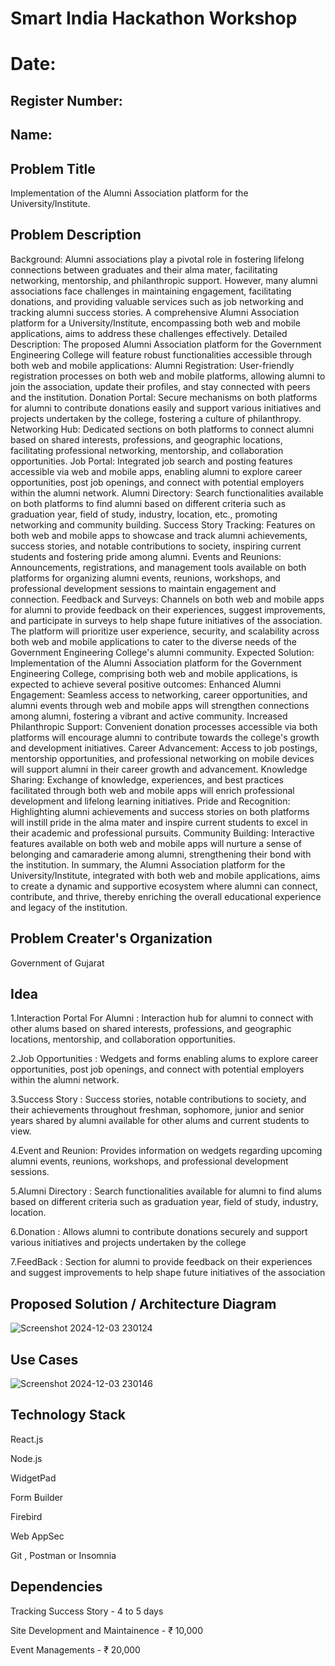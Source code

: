 # Smart India Hackathon Workshop
# Date:
## Register Number:
## Name:
## Problem Title
Implementation of the Alumni Association platform for the University/Institute.
## Problem Description
Background: Alumni associations play a pivotal role in fostering lifelong connections between graduates and their alma mater, facilitating networking, mentorship, and philanthropic support. However, many alumni associations face challenges in maintaining engagement, facilitating donations, and providing valuable services such as job networking and tracking alumni success stories. A comprehensive Alumni Association platform for a University/Institute, encompassing both web and mobile applications, aims to address these challenges effectively. Detailed Description: The proposed Alumni Association platform for the Government Engineering College will feature robust functionalities accessible through both web and mobile applications: Alumni Registration: User-friendly registration processes on both web and mobile platforms, allowing alumni to join the association, update their profiles, and stay connected with peers and the institution. Donation Portal: Secure mechanisms on both platforms for alumni to contribute donations easily and support various initiatives and projects undertaken by the college, fostering a culture of philanthropy. Networking Hub: Dedicated sections on both platforms to connect alumni based on shared interests, professions, and geographic locations, facilitating professional networking, mentorship, and collaboration opportunities. Job Portal: Integrated job search and posting features accessible via web and mobile apps, enabling alumni to explore career opportunities, post job openings, and connect with potential employers within the alumni network. Alumni Directory: Search functionalities available on both platforms to find alumni based on different criteria such as graduation year, field of study, industry, location, etc., promoting networking and community building. Success Story Tracking: Features on both web and mobile apps to showcase and track alumni achievements, success stories, and notable contributions to society, inspiring current students and fostering pride among alumni. Events and Reunions: Announcements, registrations, and management tools available on both platforms for organizing alumni events, reunions, workshops, and professional development sessions to maintain engagement and connection. Feedback and Surveys: Channels on both web and mobile apps for alumni to provide feedback on their experiences, suggest improvements, and participate in surveys to help shape future initiatives of the association. The platform will prioritize user experience, security, and scalability across both web and mobile applications to cater to the diverse needs of the Government Engineering College's alumni community. Expected Solution: Implementation of the Alumni Association platform for the Government Engineering College, comprising both web and mobile applications, is expected to achieve several positive outcomes: Enhanced Alumni Engagement: Seamless access to networking, career opportunities, and alumni events through web and mobile apps will strengthen connections among alumni, fostering a vibrant and active community. Increased Philanthropic Support: Convenient donation processes accessible via both platforms will encourage alumni to contribute towards the college's growth and development initiatives. Career Advancement: Access to job postings, mentorship opportunities, and professional networking on mobile devices will support alumni in their career growth and advancement. Knowledge Sharing: Exchange of knowledge, experiences, and best practices facilitated through both web and mobile apps will enrich professional development and lifelong learning initiatives. Pride and Recognition: Highlighting alumni achievements and success stories on both platforms will instill pride in the alma mater and inspire current students to excel in their academic and professional pursuits. Community Building: Interactive features available on both web and mobile apps will nurture a sense of belonging and camaraderie among alumni, strengthening their bond with the institution. In summary, the Alumni Association platform for the University/Institute, integrated with both web and mobile applications, aims to create a dynamic and supportive ecosystem where alumni can connect, contribute, and thrive, thereby enriching the overall educational experience and legacy of the institution.
## Problem Creater's Organization
Government of Gujarat

## Idea

1.Interaction Portal For Alumni : Interaction hub for alumni to connect with other alums based on shared interests, professions, and geographic locations, mentorship, and collaboration opportunities.

2.Job Opportunities : Wedgets and forms enabling alums to explore career opportunities, post job openings, and connect with potential employers within the alumni network.

3.Success Story : Success stories, notable contributions to society, and their achievements throughout freshman, sophomore, junior and senior years shared by alumni available for other alums and current students to view.

4.Event and Reunion: Provides information on wedgets regarding upcoming alumni events, reunions, workshops, and professional development sessions.

5.Alumni Directory : Search functionalities available for alumni to find alums based on different criteria such as graduation year, field of study, industry, location.

6.Donation : Allows alumni to contribute donations securely and support various initiatives and projects undertaken by the college

7.FeedBack : Section for alumni to provide feedback on their experiences and suggest improvements to help shape future initiatives of the association

## Proposed Solution / Architecture Diagram

![Screenshot 2024-12-03 230124](https://github.com/user-attachments/assets/1014fa8e-e1a5-433f-a82f-a6eeaba61ea5)

## Use Cases

![Screenshot 2024-12-03 230146](https://github.com/user-attachments/assets/1c8367e4-7c17-4c75-8d29-d0b3251fe7b1)

## Technology Stack

React.js

Node.js

WidgetPad 

Form Builder

Firebird

Web AppSec

Git , Postman or Insomnia

## Dependencies

Tracking Success Story - 4 to 5 days

Site Development and Maintainence - ₹ 10,000

Event Managements -  ₹ 20,000

